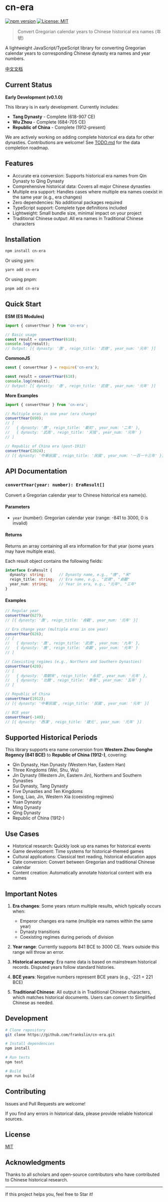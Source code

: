 # cn-era

[![npm version](https://badge.fury.io/js/cn-era.svg)](https://www.npmjs.com/package/cn-era)
[![License: MIT](https://img.shields.io/badge/License-MIT-yellow.svg)](https://opensource.org/licenses/MIT)

> Convert Gregorian calendar years to Chinese historical era names (年號)

A lightweight JavaScript/TypeScript library for converting Gregorian calendar years to corresponding Chinese dynasty era names and year numbers.

[中文文档](./README.zh-CN.md)

## Current Status

**Early Development (v0.1.0)**

This library is in early development. Currently includes:
- **Tang Dynasty** - Complete (618-907 CE)
- **Wu Zhou** - Complete (684-705 CE)
- **Republic of China** - Complete (1912-present)

We are actively working on adding complete historical era data for other dynasties. Contributions are welcome! See [TODO.md](TODO.md) for the data completion roadmap.

## Features

- Accurate era conversion: Supports historical era names from Qin Dynasty to Qing Dynasty
- Comprehensive historical data: Covers all major Chinese dynasties
- Multiple era support: Handles cases where multiple era names coexist in the same year (e.g., era changes)
- Zero dependencies: No additional packages required
- TypeScript support: Complete type definitions included
- Lightweight: Small bundle size, minimal impact on your project
- Traditional Chinese output: All era names in Traditional Chinese characters

## Installation

```bash
npm install cn-era
```

Or using yarn:

```bash
yarn add cn-era
```

Or using pnpm:

```bash
pnpm add cn-era
```

## Quick Start

**ESM (ES Modules)**

```javascript
import { convertYear } from 'cn-era';

// Basic usage
const result = convertYear(618);
console.log(result);
// Output: [{ dynasty: '唐', reign_title: '武德', year_num: '元年' }]
```

**CommonJS**

```javascript
const { convertYear } = require('cn-era');

const result = convertYear(618);
console.log(result);
// Output: [{ dynasty: '唐', reign_title: '武德', year_num: '元年' }]
```

**More Examples**

```javascript
import { convertYear } from 'cn-era';

// Multiple eras in one year (era change)
convertYear(690);
// [
//   { dynasty: '唐', reign_title: '載初', year_num: '二年' },
//   { dynasty: '武周', reign_title: '天授', year_num: '元年' }
// ]

// Republic of China era (post-1912)
convertYear(2024);
// [{ dynasty: '中華民國', reign_title: '民國', year_num: '一百一十三年' }]
```

## API Documentation

### `convertYear(year: number): EraResult[]`

Convert a Gregorian calendar year to Chinese historical era name(s).

#### Parameters

- `year` (number): Gregorian calendar year (range: -841 to 3000, 0 is invalid)

#### Returns

Returns an array containing all era information for that year (some years may have multiple eras).

Each result object contains the following fields:

```typescript
interface EraResult {
  dynasty: string;      // Dynasty name, e.g., "唐", "宋"
  reign_title: string;  // Era name, e.g., "武德", "貞觀"
  year_num: string;     // Year in era, e.g., "元年", "三年"
}
```

#### Examples

```javascript
// Regular year
convertYear(627);
// [{ dynasty: '唐', reign_title: '貞觀', year_num: '元年' }]

// Era change year (multiple eras in one year)
convertYear(626);
// [
//   { dynasty: '唐', reign_title: '武德', year_num: '九年' },
//   { dynasty: '唐', reign_title: '貞觀', year_num: '元年' }
// ]

// Coexisting regimes (e.g., Northern and Southern Dynasties)
convertYear(420);
// [
//   { dynasty: '南朝宋', reign_title: '永初', year_num: '元年' },
//   { dynasty: '北魏', reign_title: '泰常', year_num: '五年' }
// ]

// Republic of China
convertYear(1912);
// [{ dynasty: '中華民國', reign_title: '民國', year_num: '元年' }]

// BCE year
convertYear(-140);
// [{ dynasty: '西漢', reign_title: '建元', year_num: '元年' }]
```

## Supported Historical Periods

This library supports era name conversion from **Western Zhou Gonghe Regency (841 BCE)** to **Republic of China (1912-)**, covering:

- Qin Dynasty, Han Dynasty (Western Han, Eastern Han)
- Three Kingdoms (Wei, Shu, Wu)
- Jin Dynasty (Western Jin, Eastern Jin), Northern and Southern Dynasties
- Sui Dynasty, Tang Dynasty
- Five Dynasties and Ten Kingdoms
- Song, Liao, Jin, Western Xia (coexisting regimes)
- Yuan Dynasty
- Ming Dynasty
- Qing Dynasty
- Republic of China (1912-)

## Use Cases

- Historical research: Quickly look up era names for historical events
- Game development: Time systems for historical-themed games
- Cultural applications: Classical text reading, historical education apps
- Date conversion: Convert between Gregorian and traditional Chinese calendar
- Content creation: Automatically annotate historical content with era names

## Important Notes

1. **Era changes**: Some years return multiple results, which typically occurs when:
   - Emperor changes era name (multiple era names within the same year)
   - Dynasty transitions
   - Coexisting regimes during periods of division

2. **Year range**: Currently supports 841 BCE to 3000 CE. Years outside this range will throw an error.

3. **Historical accuracy**: Era name data is based on mainstream historical records. Disputed years follow standard histories.

4. **BCE years**: Negative numbers represent BCE years (e.g., -221 = 221 BCE)

5. **Traditional Chinese**: All output is in Traditional Chinese characters, which matches historical documents. Users can convert to Simplified Chinese as needed.

## Development

```bash
# Clone repository
git clone https://github.com/frankslin/cn-era.git

# Install dependencies
npm install

# Run tests
npm test

# Build
npm run build
```

## Contributing

Issues and Pull Requests are welcome!

If you find any errors in historical data, please provide reliable historical sources.

## License

[MIT](LICENSE)

## Acknowledgments

Thanks to all scholars and open-source contributors who have contributed to Chinese historical research.

---

If this project helps you, feel free to Star it!
